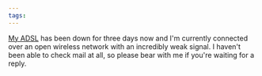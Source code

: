 ```yaml
---
tags: 
---
```


[My ADSL](http://orange.es/) has been down for three days now and I'm currently connected over an open wireless network with an incredibly weak signal. I haven't been able to check mail at all, so please bear with me if you're waiting for a reply.
